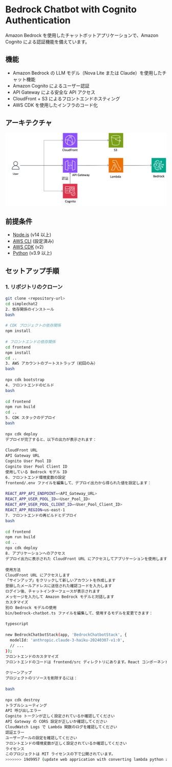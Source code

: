 # Bedrock Chatbot with Cognito Authentication

Amazon Bedrock を使用したチャットボットアプリケーションで、Amazon Cognito による認証機能を備えています。

## 機能

- Amazon Bedrock の LLM モデル（Nova Lite または Claude）を使用したチャット機能
- Amazon Cognito によるユーザー認証
- API Gateway による安全な API アクセス
- CloudFront + S3 によるフロントエンドホスティング
- AWS CDK を使用したインフラのコード化

## アーキテクチャ

![Architecture Diagram](./architecture.png)

## 前提条件

- [Node.js](https://nodejs.org/) (v14 以上)
- [AWS CLI](https://aws.amazon.com/cli/) (設定済み)
- [AWS CDK](https://aws.amazon.com/cdk/) (v2)
- [Python](https://www.python.org/) (v3.9 以上)

## セットアップ手順

### 1. リポジトリのクローン

```bash
git clone <repository-url>
cd simplechat2
2. 依存関係のインストール
bash 

# CDK プロジェクトの依存関係
npm install

# フロントエンドの依存関係
cd frontend
npm install
cd ..
3. AWS アカウントのブートストラップ（初回のみ）
bash 

npx cdk bootstrap
4. フロントエンドのビルド
bash 

cd frontend
npm run build
cd ..
5. CDK スタックのデプロイ
bash 

npx cdk deploy
デプロイが完了すると、以下の出力が表示されます：

CloudFront URL
API Gateway URL
Cognito User Pool ID
Cognito User Pool Client ID
使用している Bedrock モデル ID
6. フロントエンド環境変数の設定
frontend/.env ファイルを編集して、デプロイ出力から得られた値を設定します：

REACT_APP_API_ENDPOINT=<API_Gateway_URL>
REACT_APP_USER_POOL_ID=<User_Pool_ID>
REACT_APP_USER_POOL_CLIENT_ID=<User_Pool_Client_ID>
REACT_APP_REGION=us-east-1
7. フロントエンドの再ビルドとデプロイ
bash 

cd frontend
npm run build
cd ..
npx cdk deploy
8. アプリケーションへのアクセス
デプロイ出力に表示された CloudFront URL にアクセスしてアプリケーションを使用します。

使用方法
CloudFront URL にアクセスします
「サインアップ」をクリックして新しいアカウントを作成します
登録したメールアドレスに送信された確認コードを入力します
ログイン後、チャットインターフェースが表示されます
メッセージを入力して Amazon Bedrock モデルと対話します
カスタマイズ
別の Bedrock モデルの使用
bin/bedrock-chatbot.ts ファイルを編集して、使用するモデルを変更できます：

typescript 

new BedrockChatbotStack(app, 'BedrockChatbotStack', {
  modelId: 'anthropic.claude-3-haiku-20240307-v1:0',
  // ...
});
フロントエンドのカスタマイズ
フロントエンドのコードは frontend/src ディレクトリにあります。React コンポーネントを編集してカスタマイズできます。

クリーンアップ
プロジェクトのリソースを削除するには：

bash 

npx cdk destroy
トラブルシューティング
API 呼び出しエラー
Cognito トークンが正しく設定されているか確認してください
API Gateway の CORS 設定が正しいか確認してください
CloudWatch Logs で Lambda 関数のログを確認してください
認証エラー
ユーザープールの設定を確認してください
フロントエンドの環境変数が正しく設定されているか確認してください
ライセンス
このプロジェクトは MIT ライセンスの下で公開されています。
>>>>>>> 19d9957 (update web apprication with converting lambda python and cognito)
